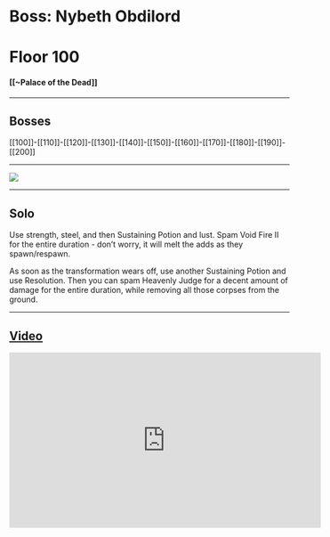 # Boss: Nybeth Obdilord
# Floor 100
#### [[~Palace of the Dead]]

---
## Bosses

 [[100]]-[[110]]-[[120]]-[[130]]-[[140]]-[[150]]-[[160]]-[[170]]-[[180]]-[[190]]-[[200]]

---
 
![](https://lh3.googleusercontent.com/bMzXcXjxaD-ifUSKfDdbZIbPLp_L23sYWeuYHfFVpJ6pnFx-tdGXlqYwYaeOef_yN7Fg2v9W8vKo8H1LznL1a6L53H9z0KgKfiVxvfopcMwM4FoY53m8QOiaeeuKIcPZJDdTLDQc)

---
## Solo

Use strength, steel, and then Sustaining Potion and lust. Spam Void Fire II for the entire duration - don’t worry, it will melt the adds as they spawn/respawn.

As soon as the transformation wears off, use another Sustaining Potion and use Resolution. Then you can spam Heavenly Judge for a decent amount of damage for the entire duration, while removing all those corpses from the ground.


---
## [Video](https://www.youtube.com/watch?v=w1bWo3EOoew&t=17101s)
<iframe width="560" height="315" src="https://www.youtube.com/embed/w1bWo3EOoew?start=16399" title="YouTube video player" frameborder="0" allow="accelerometer; autoplay; clipboard-write; encrypted-media; gyroscope; picture-in-picture" allowfullscreen></iframe>

